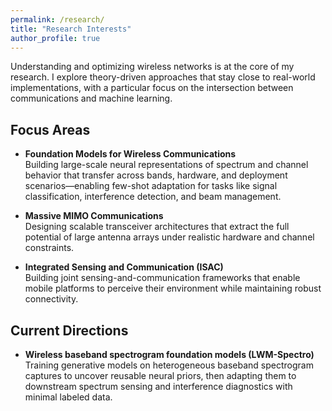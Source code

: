 ```yaml
---
permalink: /research/
title: "Research Interests"
author_profile: true
---
```


Understanding and optimizing wireless networks is at the core of my research. I explore theory-driven approaches that stay close to real-world implementations, with a particular focus on the intersection between communications and machine learning.

## Focus Areas

- **Foundation Models for Wireless Communications**  
  Building large-scale neural representations of spectrum and channel behavior that transfer across bands, hardware, and deployment scenarios—enabling few-shot adaptation for tasks like signal classification, interference detection, and beam management.

- **Massive MIMO Communications**  
  Designing scalable transceiver architectures that extract the full potential of large antenna arrays under realistic hardware and channel constraints.

- **Integrated Sensing and Communication (ISAC)**  
  Building joint sensing-and-communication frameworks that enable mobile platforms to perceive their environment while maintaining robust connectivity.

## Current Directions

- **Wireless baseband spectrogram foundation models (LWM-Spectro)**  
  Training generative models on heterogeneous baseband spectrogram captures to uncover reusable neural priors, then adapting them to downstream spectrum sensing and interference diagnostics with minimal labeled data.
